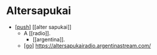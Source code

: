 # Altersapukai

- [[push]] [[alter sapukai]]
  - A [[radio]].
    - [[argentina]].
  - [[go]] https://altersapukairadio.argentinastream.com/


[//begin]: # "Autogenerated link references for markdown compatibility"
[push]: push "Push"
[go]: go "Go"
[//end]: # "Autogenerated link references"